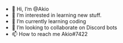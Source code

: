 - 👋 Hi, I’m @Akio
- 👀 I’m interested in learning new stuff.
- 🌱 I’m currently learning coding
- 💞️ I’m looking to collaborate on Discord bots
- 📫 How to reach me Akio#7422

<!---
AkioAkene/AkioAkene is a ✨ special ✨ repository because its `README.md` (this file) appears on your GitHub profile.
You can click the Preview link to take a look at your changes.
--->
